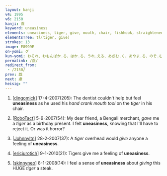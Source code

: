 ```yaml
---
layout: kanji
v4: 1995
v6: 2150
kanji: 虞
keyword: uneasiness
elements: uneasiness, tiger, give, mouth, chair, fishhook, straightened hook, tool
elementsTree: tl(tiger, give)
strokes: 13
image: E8999E
on-yomi: グ
kun-yomi: おそれ、おもんぱか.る、はか.る、うれ.える、あざむ.く、あやま.る、のぞ.む、たの.しむ
permalink: /虞/
redirect_from:
 - /2150/
prev: 戯
next: 慮
heisig: ""
---
```


1) [<a href="http://kanji.koohii.com/profile/dingomick">dingomick</a>] 17-4-2007(205): The dentist couldn&#039;t help but feel <strong>uneasiness</strong> as he used his <em>hand crank mouth tool</em> on the <em>tiger</em> in his chair.

2) [<a href="http://kanji.koohii.com/profile/RoboTact">RoboTact</a>] 5-9-2007(54): My dear friend, a Bengali merchant, <em>gave</em> me a <em>tiger</em> as a birthday present. I felt <strong>uneasiness</strong>, knowing that I&#039;ll have to reject it. Or was it horror?

3) [<a href="http://kanji.koohii.com/profile/Johnnyltn">Johnnyltn</a>] 28-2-2007(37): A <em>tiger</em> overhead would <em>give</em> anyone a feeling of<strong> uneasiness</strong>.

4) [<a href="http://kanji.koohii.com/profile/ericjurotich">ericjurotich</a>] 9-1-2010(21): Tigers give me a feeling of<strong> uneasiness</strong>.

5) [<a href="http://kanji.koohii.com/profile/skinnyneo">skinnyneo</a>] 8-1-2008(14): I feel a sense of<strong> uneasiness</strong> about <em>giving</em> this HUGE <em>tiger</em> a steak.


